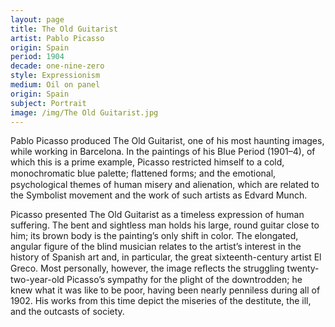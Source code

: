 ```yaml
---
layout: page
title: The Old Guitarist
artist: Pablo Picasso
origin: Spain
period: 1904
decade: one-nine-zero
style: Expressionism
medium: Oil on panel
origin: Spain
subject: Portrait
image: /img/The Old Guitarist.jpg
---
```


Pablo Picasso produced The Old Guitarist, one of his most haunting images, while working in Barcelona. In the paintings of his Blue Period (1901–4), of which this is a prime example, Picasso restricted himself to a cold, monochromatic blue palette; ﬂattened forms; and the emotional, psychological themes of human misery and alienation, which are related to the Symbolist movement and the work of such artists as Edvard Munch. 

Picasso presented The Old Guitarist as a timeless expression of human suffering. The bent and sightless man holds his large, round guitar close to him; its brown body is the painting’s only shift in color. The elongated, angular figure of the blind musician relates to the artist’s interest in the history of Spanish art and, in particular, the great sixteenth-century artist El Greco. Most personally, however, the image reﬂects the struggling twenty-two-year-old Picasso’s sympathy for the plight of the downtrodden; he knew what it was like to be poor, having been nearly penniless during all of 1902. His works from this time depict the miseries of the destitute, the ill, and the outcasts of society.


